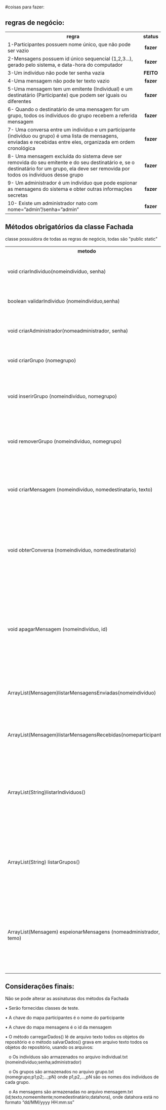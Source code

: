 

# 

<div >

#coisas para fazer:


## regras de negócio:

<table width=800>
  <tr>
    <th >regra</th>
    <th>status</th>
  </tr>
  <tr>
    <td>1-Participantes possuem nome único, que não pode ser vazio</td>
    <td align=center><b>fazer<b></td>
  </tr>
  <tr>
    <td>2-Mensagens possuem id único sequencial (1,2,3...), gerado pelo sistema, e data-hora do computador</td>
    <td align=center><b>fazer<b></td>
  </tr>
  <tr>
    <td>3-Um indivíduo não pode ter senha vazia</td>
    <td align=center><b>FEITO<b></td>
  </tr>
  <tr>
    <td>4-Uma mensagem não pode ter texto vazio</td>
    <td align=center><b>fazer<b></td>
  </tr>
  <tr>
    <td>5-Uma mensagem tem um emitente (Individual) e um destinatário (Participante) que podem ser iguais ou diferentes</td>
    <td align=center><b>fazer<b></td>
  </tr>
  <tr>
    <td>6- Quando o destinatário de uma mensagem for um grupo, todos os indivíduos do grupo recebem a referida mensagem</td>
    <td align=center><b>fazer<b></td>
  </tr>
  <tr>
    <td>7- Uma conversa entre um indivíduo e um participante (indivíduo ou grupo) é uma lista de mensagens, enviadas e recebidas entre eles, organizada em ordem cronológica</td>
    <td align=center><b>fazer<b></td>
  </tr>
  <tr>
  	<td>8- Uma mensagem excluída do sistema deve ser removida do seu emitente e do seu destinatário e, se o destinatário for um grupo, ela deve ser removida por todos os indivíduos desse grupo</td>
  	<td align=center><b>fazer<b></td>
  </tr>
  <tr>
  	<td>9- Um administrador é um indivíduo que pode espionar as mensagens do sistema e obter outras informações secretas</td>
  	<td align=center><b>fazer<b></td>
  </tr>
  <tr>
   <td>10- Existe um administrador nato com nome=”admin”/senha=”admin”
   </td>
   <td align=center><b>fazer<b></td>
  </tr>
</table> 


## Métodos obrigatórios da classe Fachada

classe possuidora de todas as regras de negócio, todas são "public static"


<table width=900>
  <tr>
    <th width=200>metodo</th>
    <th width=500>descrição</th>
    <th width=100>status</th>
  </tr>
  
  <tr>
    <td>void criarIndividuo(nomeindivíduo, senha)</td>
    <td>Cria um indivíduo no repositório, caso inexista no repositório</td>
    <td align=center><b>fazer<b></td>
  </tr>
  
  <tr>
    <td>boolean validarIndividuo (nomeindivíduo,senha) </td>
    <td>Retorna true se o indivíduo existir no repositório</td>
    <td align=center><b>fazer<b></td>
  </tr>
  
  <tr>
    <td>void criarAdministrador(nomeadministrador, senha)</td>
    <td>Cria um administrador no repositório, caso inexista no repositório</td>
    <td align=center><b>fazer<b></td>
  </tr>
  
  <tr>
    <td>void criarGrupo (nomegrupo)</td>
    <td>Cria um grupo no repositório, caso inexista no repositório</td>
    <td align=center><b>fazer<b></td>
  </tr>
  
  <tr>
    <td>void inserirGrupo (nomeindivíduo, nomegrupo)</td>
    <td>Localiza o indivíduo e o grupo no repositório e cria o relacionamento entre eles</td>
    <td align=center><b>fazer<b></td>
  </tr>
  
  <tr>
    <td>void removerGrupo (nomeindividuo, nomegrupo)</td>
    <td>Localiza o indivíduo e o grupo no repositório e remove o relacionamento entre eles</td>
    <td align=center><b>fazer<b></td>
  </tr>
  
  <tr>
    <td>void criarMensagem (nomeindivíduo, nomedestinatario, texto)</td>
    <td>Localiza o indivíduo e o participante destinatário no repositório, cria a mensagem e a relaciona com eles dois</td>
    <td align=center><b>fazer<b></td>
  </tr>
  
  <tr>
    <td>void obterConversa (nomeindivíduo, nomedestinatario)</td>
    <td>Localiza o indivíduo e o participante
destinatário no repositório e retorna todas as mensagens enviadas e recebidas entre eles, em
ordem cronológica</td>
    <td align=center><b>fazer<b></td>
  </tr>
  
  <tr>
    <td>void apagarMensagem (nomeindivíduo, id)</td>
    <td>Localiza no repositório o indivíduo e o id da mensagem
emitida por ele, remove os relacionamentos entre mensagem, emitente e destinatário e exclui a mensagem do repositório</td>
    <td align=center><b>fazer<b></td>
  </tr>
  
  <tr>
    <td>ArrayList(Mensagem)listarMensagensEnviadas(nomeindivíduo)</td>
    <td>Localiza no repositório o indivíduo e retorna as mensagens enviadas por ele</td>
    <td align=center><b>fazer<b></td>
  </tr>
  
  <tr>
    <td>ArrayList(Mensagem)listarMensagensRecebidas(nomeparticipante)</td>
    <td>Localiza no repositório o participante e retorna
as mensagens recebidas por ele</td>
    <td align=center><b>fazer<b></td>
  </tr>
  
  <tr>
    <td>ArrayList(String)listarIndividuos()</td>
    <td>Retorna o nome dos indivíduos do repositório, com o nome dos grupos relacionados (informar individuo ativo/não ativo e grupo ativo/não ativo)</td>
    <td align=center><b>fazer<b></td>
  </tr>
  
  <tr>
    <td>ArrayList(String) listarGrupos()</td>
    <td>Retorna o nome dos grupos do repositório juntamente com o nome dos indivíduos relacionados (informar grupo ativo/não ativo e individuo ativo/não ativo)</td>
    <td align=center><b>fazer<b></td>
  </tr>
  
  <tr>
    <td>ArrayList(Mensagem) espeionarMensagens (nomeadministrador, temo)</td>
    <td>Localiza no repositório o administrador e retorna as mensagens do sistema, contendo o termo fornecido (termo vazio retorna todas as mensagens do sistema)</td>
    <td align=center><b>fazer<b></td>
  </tr>
  
</table> 

## Considerações finais:


Não se pode alterar as assinaturas dos métodos da Fachada
<p>• Serão fornecidas classes de teste.
<p>• A chave do mapa participantes é o nome do participante
<p>• A chave do mapa mensagens é o id da mensagem
<p>• O método carregarDados() lê de arquivo texto todos os objetos do repositório e o método salvarDados() grava em arquivo texto todos os objetos do repositório, usando os arquivos:
<p> &nbsp;&nbsp;  o Os indivíduos são armazenados no arquivo individual.txt (nomeindividuo;senha;administrador)
<p>	&nbsp;&nbsp; o Os grupos são armazenados no arquivo grupo.txt (nomegrupo;p1;p2;...;pN) onde p1,p2,...,pN são os nomes dos indivíduos de cada grupo.
<p>	&nbsp;&nbsp; o As mensagens são armazenadas no arquivo mensagem.txt (id;texto,nomeemitente;nomedestinatário;datahora), onde datahora está no formato “dd/MM/yyyy HH:mm:ss”

</div>